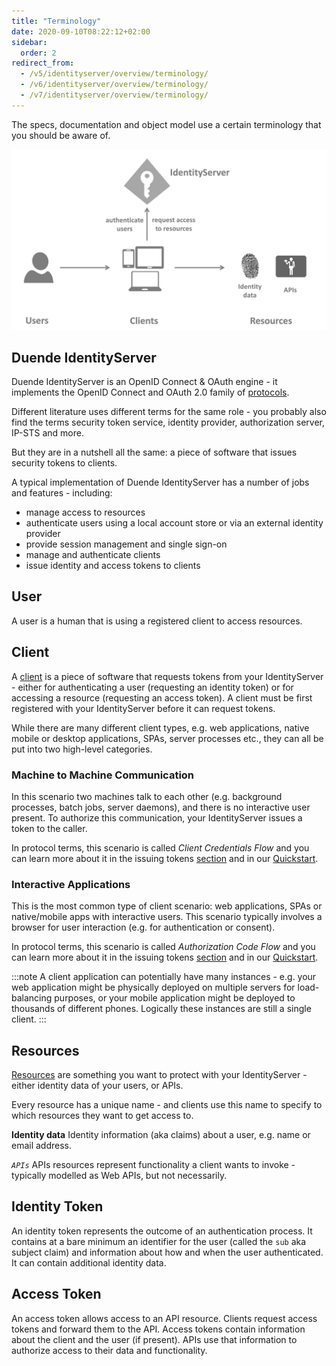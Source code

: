 ```yaml
---
title: "Terminology"
date: 2020-09-10T08:22:12+02:00
sidebar:
  order: 2
redirect_from:
  - /v5/identityserver/overview/terminology/
  - /v6/identityserver/overview/terminology/
  - /v7/identityserver/overview/terminology/
---
```


The specs, documentation and object model use a certain terminology that you should be aware of.

![](images/terminology.png)

## Duende IdentityServer

Duende IdentityServer is an OpenID Connect & OAuth engine - it implements the OpenID Connect and OAuth 2.0 family
of [protocols](/identityserver/overview/specs/).

Different literature uses different terms for the same role - you probably also find the terms security token service,
identity provider, authorization server, IP-STS and more.

But they are in a nutshell all the same: a piece of software that issues security tokens to clients.

A typical implementation of Duende IdentityServer has a number of jobs and features - including:

* manage access to resources
* authenticate users using a local account store or via an external identity provider
* provide session management and single sign-on
* manage and authenticate clients
* issue identity and access tokens to clients

## User

A user is a human that is using a registered client to access resources.

## Client

A [client](/identityserver/fundamentals/clients) is a piece of software that requests tokens from your
IdentityServer - either for authenticating a user (requesting an identity token) or for accessing a resource (requesting
an access token). A client must be first registered with your IdentityServer before it can request tokens.

While there are many different client types, e.g. web applications, native mobile or desktop applications, SPAs, server
processes etc., they can all be put into two high-level categories.

### Machine to Machine Communication

In this scenario two machines talk to each other (e.g. background processes, batch jobs, server daemons), and there is
no interactive user present. To authorize this communication, your IdentityServer issues a token to the caller.

In protocol terms, this scenario is called *Client Credentials Flow* and you can learn more about it in the issuing
tokens [section](/identityserver/tokens/requesting#machine-to-machine-communication) and in
our [Quickstart](/identityserver/quickstarts/1-client-credentials/).

### Interactive Applications

This is the most common type of client scenario: web applications, SPAs or native/mobile apps with interactive users.
This scenario typically involves a browser for user interaction (e.g. for authentication or consent).

In protocol terms, this scenario is called *Authorization Code Flow* and you can learn more about it in the issuing
tokens [section](/identityserver/tokens/requesting#interactive-applications) and in
our [Quickstart](/identityserver/quickstarts/2-interactive/).

:::note
A client application can potentially have many instances - e.g. your web application might be physically deployed on
multiple servers for load-balancing purposes, or your mobile application might be deployed to thousands of different
phones. Logically these instances are still a single client.
:::

## Resources

[Resources](/identityserver/fundamentals/resources) are something you want to protect with your IdentityServer -
either identity data of your users, or APIs.

Every resource has a unique name - and clients use this name to specify to which resources they want to get access to.

**Identity data** Identity information (aka claims) about a user, e.g. name or email address.

*`APIs`* APIs resources represent functionality a client wants to invoke - typically modelled as Web APIs, but not
necessarily.

## Identity Token

An identity token represents the outcome of an authentication process. It contains at a bare minimum an identifier for
the user
(called the `sub` aka subject claim) and information about how and when the user authenticated. It can contain
additional identity data.

## Access Token

An access token allows access to an API resource. Clients request access tokens and forward them to the API.
Access tokens contain information about the client and the user (if present).
APIs use that information to authorize access to their data and functionality.